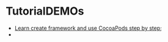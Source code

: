 # TutorialDEMOs
* [Learn create framework and use CocoaPods step by step](https://github.com/colourful987/TutorialDEMOs/tree/master/Learning-CreateFrameworkAndUseCocoaPods-Procedure);
* 

